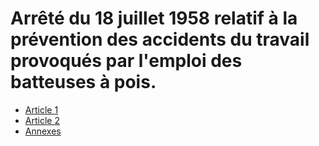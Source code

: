 # Arrêté du 18 juillet 1958 relatif à la prévention des accidents du travail provoqués par l'emploi des batteuses à pois.

- [Article 1](article-1.md)
- [Article 2](article-2.md)
- [Annexes](annexes)
